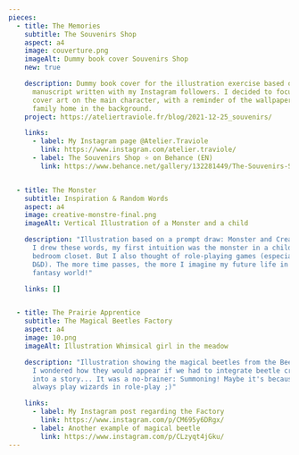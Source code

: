 ```yaml
---
pieces:
  - title: The Memories
    subtitle: The Souvenirs Shop
    aspect: a4
    image: couverture.png
    imageAlt: Dummy book cover Souvenirs Shop
    new: true

    description: Dummy book cover for the illustration exercise based on an original
      manuscript written with my Instagram followers. I decided to focus this
      cover art on the main character, with a reminder of the wallpaper of his
      family home in the background.
    project: https://ateliertraviole.fr/blog/2021-12-25_souvenirs/

    links:
      - label: My Instagram page @Atelier.Traviole
        link: https://www.instagram.com/atelier.traviole/
      - label: The Souvenirs Shop ⭐ on Behance (EN)
        link: https://www.behance.net/gallery/132281449/The-Souvenirs-Shop-A-dummy-picture-book/


  - title: The Monster
    subtitle: Inspiration & Random Words
    aspect: a4
    image: creative-monstre-final.png
    imageAlt: Vertical Illustration of a Monster and a child

    description: "Illustration based on a prompt draw: Monster and Creativity. When
      I drew these words, my first intuition was the monster in a child's
      bedroom closet. But I also thought of role-playing games (especially
      D&D). The more time passes, the more I imagine my future life in a
      fantasy world!"

    links: []


  - title: The Prairie Apprentice
    subtitle: The Magical Beetles Factory
    aspect: a4
    image: 10.png
    imageAlt: Illustration Whimsical girl in the meadow

    description: "Illustration showing the magical beetles from the Beetle Factory.
      I wondered how they would appear if we had to integrate beetle creation
      into a story... It was a no-brainer: Summoning! Maybe it's because I
      always play wizards in role-play ;)"

    links:
      - label: My Instagram post regarding the Factory
        link: https://www.instagram.com/p/CM695y6DRgx/
      - label: Another example of magical beetle
        link: https://www.instagram.com/p/CLzyqt4jGku/
---
```

